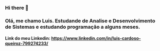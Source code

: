 ### Hi there 👋

### Olá, me chamo Luis. Estudande de Analise e Desenvolvimento de Sistemas e estudando programação a alguns meses.

#### Link do meu Linkedin: https://www.linkedin.com/in/luis-cardoso-queiroz-799274233/
